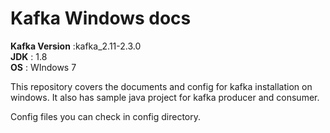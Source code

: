 # Kafka Windows docs

**Kafka Version** :kafka_2.11-2.3.0 <br>
**JDK** : 1.8 <br>
**OS** : WIndows 7 <br>

This repository covers the documents and config for kafka installation on windows.
It also has sample java project for kafka producer and consumer.


Config files you can check in config directory.